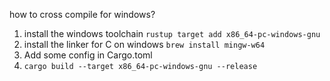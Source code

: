 how to cross compile for windows? 

1. install the windows toolchain 
 `rustup target add x86_64-pc-windows-gnu`
2. install the linker for C on windows 
`brew install mingw-w64 `
3. Add some config in Cargo.toml
4. `cargo build --target x86_64-pc-windows-gnu --release` 